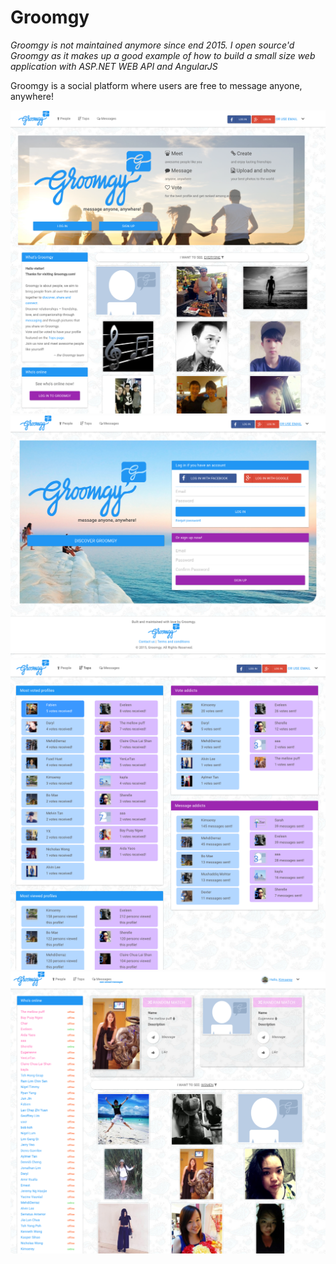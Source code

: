 # Groomgy

_Groomgy is not maintained anymore since end 2015. I open source'd Groomgy as it makes up a good example of how to build a small size web application with ASP.NET WEB API and AngularJS_

Groomgy is a social platform where users are free to message anyone, anywhere!

![home](https://raw.githubusercontent.com/Kimserey/Groomgy/master/img/home.png)
![login](https://raw.githubusercontent.com/Kimserey/Groomgy/master/img/registration.png)
![top](https://raw.githubusercontent.com/Kimserey/Groomgy/master/img/top.png)
![user_home](https://raw.githubusercontent.com/Kimserey/Groomgy/master/img/user_home.png)
